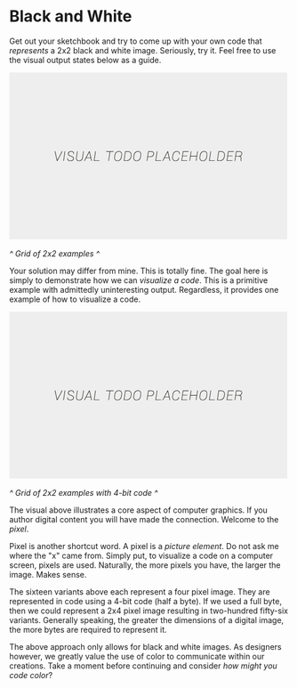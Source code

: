 # Black and White

Get out your sketchbook and try to come up with your own code that *represents* a 2x2 black and white image. Seriously, try it. Feel free to use the visual output states below as a guide.

![alt text](../assets/img/visual-todo-placeholder.jpg "Grid of 2x2 examples")

*^ Grid of 2x2 examples ^*

Your solution may differ from mine. This is totally fine. The goal here is simply to demonstrate how we can *visualize a code*. This is a primitive example with admittedly uninteresting output. Regardless, it provides one example of how to visualize a code.

![alt text](../assets/img/visual-todo-placeholder.jpg "Grid of 2x2 examples with 4-bit code")

*^ Grid of 2x2 examples with 4-bit code ^*

The visual above illustrates a core aspect of computer graphics. If you author digital content you will have made the connection. Welcome to the *pixel*.

Pixel is another shortcut word. A pixel is a *picture element*. Do not ask me where the "x" came from. Simply put, to visualize a code on a computer screen, pixels are used. Naturally, the more pixels you have, the larger the image. Makes sense.

The sixteen variants above each represent a four pixel image. They are represented in code using a 4-bit code (half a byte). If we used a full byte, then we could represent a 2x4 pixel image resulting in two-hundred fifty-six variants. Generally speaking, the greater the dimensions of a digital image, the more bytes are required to represent it.

The above approach only allows for black and white images. As designers however, we greatly value the use of color to communicate within our creations. Take a moment before continuing and consider *how might you code color*?
